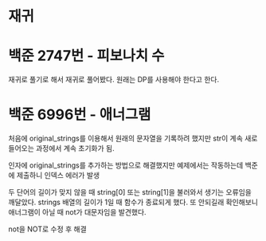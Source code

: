 재귀
===

# 백준 2747번 - 피보나치 수

재귀로 풀기로 해서 재귀로 풀어봤다. 원래는 DP를 사용해야 한다고 한다.


# 백준 6996번 - 애너그램

처음에 original_strings를 이용해서 원래의 문자열을 기록하려 했지만 str이 계속 새로 들어오는 과정에서 계속 초기화가 됨.

인자에 original_strings를 추가하는 방법으로 해결했지만
예제에서는 작동하는데 백준에 제출하니 인덱스 에러가 발생

두 단어의 길이가 맞지 않을 때 string[0] 또는 string[1]을 불러와서 생기는 오류임을 깨달았다.
strings 배열의 길이가 1일 때 함수가 종료되게 했다. 
또 안되길래 확인해보니 애너그램이 아닐 때 not가 대문자임을 발견했다.

not을 NOT로 수정 후 해결